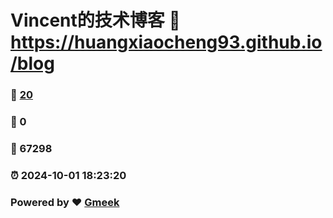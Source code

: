 # Vincent的技术博客 :link: https://huangxiaocheng93.github.io/blog 
### :page_facing_up: [20](https://huangxiaocheng93.github.io/blog/tag.html) 
### :speech_balloon: 0 
### :hibiscus: 67298 
### :alarm_clock: 2024-10-01 18:23:20 
### Powered by :heart: [Gmeek](https://github.com/Meekdai/Gmeek)
